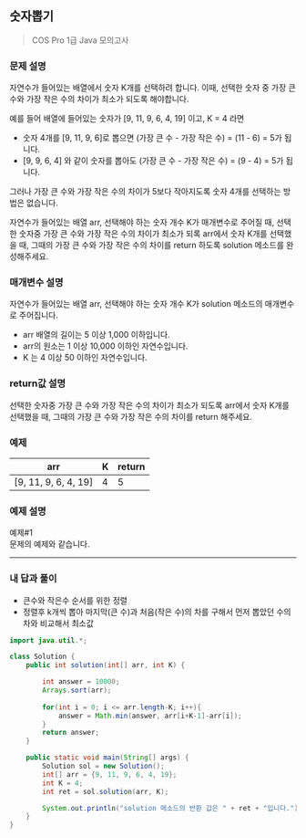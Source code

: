 ## 숫자뽑기

> COS Pro 1급 Java 모의고사

### 문제 설명

자연수가 들어있는 배열에서 숫자 K개를 선택하려 합니다. 이때, 선택한 숫자 중 가장 큰 수와 가장 작은 수의 차이가 최소가 되도록 해야합니다.

예를 들어 배열에 들어있는 숫자가 [9, 11, 9, 6, 4, 19] 이고, K = 4 라면

- 숫자 4개를 [9, 11, 9, 6]로 뽑으면 (가장 큰 수 - 가장 작은 수) = (11 - 6) = 5가 됩니다.
- [9, 9, 6, 4] 와 같이 숫자를 뽑아도 (가장 큰 수 - 가장 작은 수) = (9 - 4) = 5가 됩니다.

그러나 가장 큰 수와 가장 작은 수의 차이가 5보다 작아지도록 숫자 4개를 선택하는 방법은 없습니다.

자연수가 들어있는 배열 arr, 선택해야 하는 숫자 개수 K가 매개변수로 주어질 때, 선택한 숫자중 가장 큰 수와 가장 작은 수의 차이가 최소가 되록 arr에서 숫자 K개를 선택했을 때, 그때의 가장 큰 수와 가장 작은 수의 차이를 return 하도록 solution 메소드를 완성해주세요.

### 매개변수 설명

자연수가 들어있는 배열 arr, 선택해야 하는 숫자 개수 K가 solution 메소드의 매개변수로 주어집니다.

- arr 배열의 길이는 5 이상 1,000 이하입니다.
- arr의 원소는 1 이상 10,000 이하인 자연수입니다.
- K 는 4 이상 50 이하인 자연수입니다.

### return값 설명

선택한 숫자중 가장 큰 수와 가장 작은 수의 차이가 최소가 되도록 arr에서 숫자 K개를 선택했을 때, 그때의 가장 큰 수와 가장 작은 수의 차이를 return 해주세요.

### 예제

| arr                  | K    | return |
| -------------------- | ---- | ------ |
| [9, 11, 9, 6, 4, 19] | 4    | 5      |

### 예제 설명

예제#1<br>
문제의 예제와 같습니다.

---

### 내 답과 풀이

- 큰수와 작은수 순서를 위한 정렬
- 정렬후 k개씩 뽑아 마지막(큰 수)과 처음(작은 수)의 차를 구해서 먼저 뽑았던 수의 차와 비교해서 최소값 

```java
import java.util.*;

class Solution {
    public int solution(int[] arr, int K) {

        int answer = 10000;
        Arrays.sort(arr);
        
        for(int i = 0; i <= arr.length-K; i++){
            answer = Math.min(answer, arr[i+K-1]-arr[i]);
        }
        return answer;
    }

    public static void main(String[] args) {
        Solution sol = new Solution();
        int[] arr = {9, 11, 9, 6, 4, 19};
        int K = 4;
        int ret = sol.solution(arr, K);

        System.out.println("solution 메소드의 반환 값은 " + ret + "입니다.");
    }
}
```

